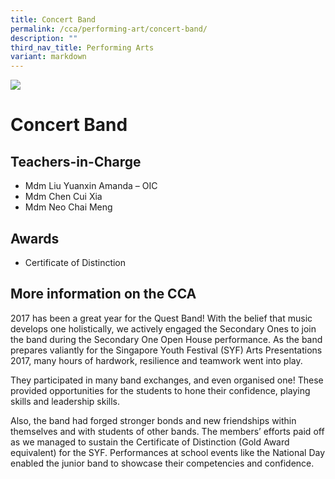```yaml
---
title: Concert Band
permalink: /cca/performing-art/concert-band/
description: ""
third_nav_title: Performing Arts
variant: markdown
---
```

![](/images/CCA/band.png)


Concert Band
============

**Teachers-in-Charge**
----------------------

*   Mdm Liu Yuanxin Amanda – OIC
*   Mdm Chen Cui Xia
*   Mdm Neo Chai Meng

**Awards**
----------

*   Certificate of Distinction

**More information on the CCA**
-------------------------------

2017 has been a great year for the Quest Band! With the belief that music develops one holistically, we actively engaged the Secondary Ones to join the band during the Secondary One Open House performance. As the band prepares valiantly for the Singapore Youth Festival (SYF) Arts Presentations 2017, many hours of hardwork, resilience and teamwork went into play.

They participated in many band exchanges, and even organised one! These provided opportunities for the students to hone their confidence, playing skills and leadership skills.

Also, the band had forged stronger bonds and new friendships within themselves and with students of other bands. The members’ efforts paid off as we managed to sustain the Certificate of Distinction (Gold Award equivalent) for the SYF. Performances at school events like the National Day enabled the junior band to showcase their competencies and confidence.